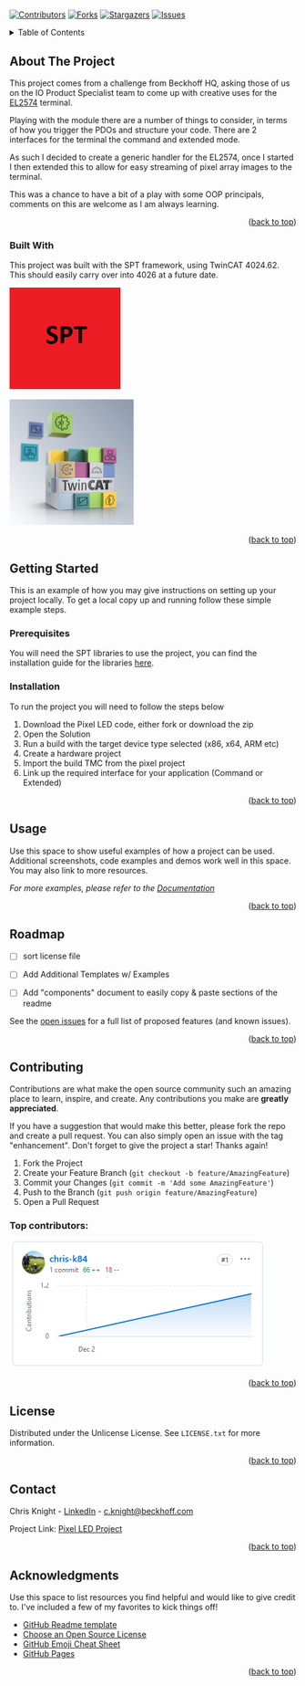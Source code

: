 # <!-- Improved compatibility of back to top link: See: https://github.com/othneildrew/Best-README-Template/pull/73 -->
<a id="readme-top"></a>

<!-- PROJECT SHIELDS -->
<!--
*** I'm using markdown "reference style" links for readability.
*** Reference links are enclosed in brackets [ ] instead of parentheses ( ).
*** See the bottom of this document for the declaration of the reference variables
*** for contributors-url, forks-url, etc. This is an optional, concise syntax you may use.
*** https://www.markdownguide.org/basic-syntax/#reference-style-links
-->
[![Contributors][contributors-shield]][contributors-url]
[![Forks][forks-shield]][forks-url]
[![Stargazers][stars-shield]][stars-url]
[![Issues][issues-shield]][issues-url]
<!--[![Unlicense License][license-shield]][license-url] -->


<!-- PROJECT LOGO -->
<!--<br />
<div align="center">
  <a href="https://github.com/othneildrew/Best-README-Template">
    <img src="images/logo.png" alt="Logo" width="80" height="80">
  </a>

  <h3 align="center">Best-README-Template</h3>

  <p align="center">
    An awesome README template to jumpstart your projects!
    <br />
    <a href="https://github.com/othneildrew/Best-README-Template"><strong>Explore the docs »</strong></a>
    <br />
    <br />
    <a href="https://github.com/othneildrew/Best-README-Template">View Demo</a>
    ·
    <a href="https://github.com/othneildrew/Best-README-Template/issues/new?labels=bug&template=bug-report---.md">Report Bug</a>
    ·
    <a href="https://github.com/othneildrew/Best-README-Template/issues/new?labels=enhancement&template=feature-request---.md">Request Feature</a>
  </p>
</div> -->



<!-- TABLE OF CONTENTS -->
<details>
  <summary>Table of Contents</summary>
  <ol>
    <li>
      <a href="#about-the-project">About The Project</a>
      <ul>
        <li><a href="#built-with">Built With</a></li>
      </ul>
    </li>
    <li>
      <a href="#getting-started">Getting Started</a>
      <ul>
        <li><a href="#prerequisites">Prerequisites</a></li>
        <li><a href="#installation">Installation</a></li>
      </ul>
    </li>
    <li><a href="#usage">Usage</a></li>
    <li><a href="#roadmap">Roadmap</a></li>
    <li><a href="#contributing">Contributing</a></li>
    <li><a href="#license">License</a></li>
    <li><a href="#contact">Contact</a></li>
    <li><a href="#acknowledgments">Acknowledgments</a></li>
  </ol>
</details>



<!-- ABOUT THE PROJECT -->
## About The Project

<!-- [![Product Name Screen Shot][product-screenshot]](https://example.com) -->

This project comes from a challenge from Beckhoff HQ, asking those of us on the IO Product Specialist team to come up with creative uses for the [EL2574](https://www.beckhoff.com/en-gb/products/i-o/ethercat-terminals/el2xxx-digital-output/el2574.html) terminal. 

Playing with the module there are a number of things to consider, in terms of how you trigger the PDOs and structure your code. There are 2 interfaces for the terminal the command and extended mode. 

As such I decided to create a generic handler for the EL2574, once I started I then extended this to allow for easy streaming of pixel array images to the terminal.

This was a chance to have a bit of a play with some OOP principals, comments on this are welcome as I am always learning.

<!-- Use the `BLANK_README.md` to get started. -->

<p align="right">(<a href="#readme-top">back to top</a>)</p>



### Built With

This project was built with the SPT framework, using TwinCAT 4024.62. This should easily carry over into 4026 at a future date.

[![SPT][SPT.js]][SPT-url]

[![TwinCAT][TwinCAT.js]][TwinCAT-url]


<p align="right">(<a href="#readme-top">back to top</a>)</p>



<!-- GETTING STARTED -->
## Getting Started

This is an example of how you may give instructions on setting up your project locally.
To get a local copy up and running follow these simple example steps.

### Prerequisites

You will need the SPT libraries to use the project, you can find the installation guide for the libraries [here](https://beckhoff-usa-community.github.io/SPT-Libraries/Getting_Started/setup.html).


### Installation

To run the project you will need to follow the steps below

1. Download the Pixel LED code, either fork or download the zip
2. Open the Solution 
3. Run a build with the target device type selected (x86, x64, ARM etc)
4. Create a hardware project
5. Import the build TMC from the pixel project
6. Link up the required interface for your application (Command or Extended)

<p align="right">(<a href="#readme-top">back to top</a>)</p>



<!-- USAGE EXAMPLES -->
## Usage

Use this space to show useful examples of how a project can be used. Additional screenshots, code examples and demos work well in this space. You may also link to more resources.

_For more examples, please refer to the [Documentation](https://example.com)_

<p align="right">(<a href="#readme-top">back to top</a>)</p>



<!-- ROADMAP -->
## Roadmap

- [ ] sort license file
- [ ] Add Additional Templates w/ Examples
- [ ] Add "components" document to easily copy & paste sections of the readme


See the [open issues](https://github.com/chris-k84/PixelLedProject/issues) for a full list of proposed features (and known issues).

<p align="right">(<a href="#readme-top">back to top</a>)</p>



<!-- CONTRIBUTING -->
## Contributing

Contributions are what make the open source community such an amazing place to learn, inspire, and create. Any contributions you make are **greatly appreciated**.

If you have a suggestion that would make this better, please fork the repo and create a pull request. You can also simply open an issue with the tag "enhancement".
Don't forget to give the project a star! Thanks again!

1. Fork the Project
2. Create your Feature Branch (`git checkout -b feature/AmazingFeature`)
3. Commit your Changes (`git commit -m 'Add some AmazingFeature'`)
4. Push to the Branch (`git push origin feature/AmazingFeature`)
5. Open a Pull Request

### Top contributors:

<a href="https://github.com/chris-k84/PixelLedProject/graphs/contributors">
  <img src="Images\contributers.PNG" />
</a>

<p align="right">(<a href="#readme-top">back to top</a>)</p>



<!-- LICENSE -->
## License

Distributed under the Unlicense License. See `LICENSE.txt` for more information.

<p align="right">(<a href="#readme-top">back to top</a>)</p>



<!-- CONTACT -->
## Contact

Chris Knight - [LinkedIn](https://www.linkedin.com/in/twincat-chris-knight/) - c.knight@beckhoff.com

Project Link: [Pixel LED Project](https://github.com/chris-k84/PixelLedProject)

<p align="right">(<a href="#readme-top">back to top</a>)</p>



<!-- ACKNOWLEDGMENTS -->
## Acknowledgments

Use this space to list resources you find helpful and would like to give credit to. I've included a few of my favorites to kick things off!

* [GitHub Readme template](https://github.com/othneildrew/Best-README-Template)
* [Choose an Open Source License](https://choosealicense.com)
* [GitHub Emoji Cheat Sheet](https://www.webpagefx.com/tools/emoji-cheat-sheet)
* [GitHub Pages](https://pages.github.com)


<p align="right">(<a href="#readme-top">back to top</a>)</p>



<!-- MARKDOWN LINKS & IMAGES -->
<!-- https://www.markdownguide.org/basic-syntax/#reference-style-links -->
[contributors-shield]: https://img.shields.io/github/contributors/othneildrew/Best-README-Template.svg?style=for-the-badge
[contributors-url]: https://github.com/chris-k84/PixelLedProject/graphs/contributors
[forks-shield]: https://img.shields.io/github/forks/othneildrew/Best-README-Template.svg?style=for-the-badge
[forks-url]: https://github.com/chris-k84/PixelLedProject/forks
[stars-shield]: https://img.shields.io/github/stars/othneildrew/Best-README-Template.svg?style=for-the-badge
[stars-url]: https://github.com/chris-k84/PixelLedProject/stargazers
[issues-shield]: https://img.shields.io/github/issues/othneildrew/Best-README-Template.svg?style=for-the-badge
[issues-url]: https://github.com/othneildrew/Best-README-Template/issues
<!-- [license-shield]: https://img.shields.io/github/license/othneildrew/Best-README-Template.svg?style=for-the-badge
[license-url]: https://github.com/othneildrew/Best-README-Template/blob/master/LICENSE.txt
-->
<!-- [product-screenshot]: images/screenshot.png -->
[SPT.js]: Images\spt.PNG
[SPT-url]: https://beckhoff-usa-community.github.io/SPT-Libraries/Getting_Started/SPT%20Framework.html
[TwinCAT.js]: Images\twincat.PNG
[TwinCAT-url]: https://www.beckhoff.com/en-gb/products/automation/twincat/
